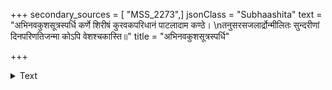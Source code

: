 +++
secondary_sources = [ "MSS_2273",]
jsonClass = "Subhaashita"
text = "अभिनवकुशसूत्रस्पर्धि कर्णे शिरीषं कुरवकपरिधानं पाटलादाम कण्ठे।  \nतनुसरसजलार्द्रोन्मीलितः सुन्दरीणां दिनपरिणतिजन्मा कोऽपि वेशश्चकास्ति॥"
title = "अभिनवकुशसूत्रस्पर्धि"

+++

<details><summary>Text</summary>

अभिनवकुशसूत्रस्पर्धि कर्णे शिरीषं कुरवकपरिधानं पाटलादाम कण्ठे।  
तनुसरसजलार्द्रोन्मीलितः सुन्दरीणां दिनपरिणतिजन्मा कोऽपि वेशश्चकास्ति॥
</details>
